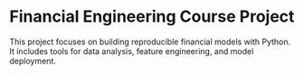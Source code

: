 # Financial Engineering Course Project
This project focuses on building reproducible financial models with Python. It includes tools for data analysis, feature engineering, and model deployment.
